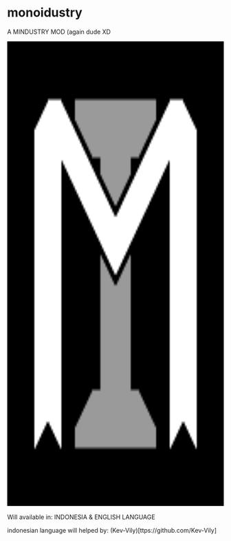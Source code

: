 # monoidustry
A MINDUSTRY MOD (again dude XD <br>
<p align=center>
  <img src = "icon.png" witdh = 1080 height = 1080>
</p>

Will available in: INDONESIA & ENGLISH LANGUAGE

indonesian language will helped by: (Kev-Vily)[ttps://github.com/Kev-Vily]
